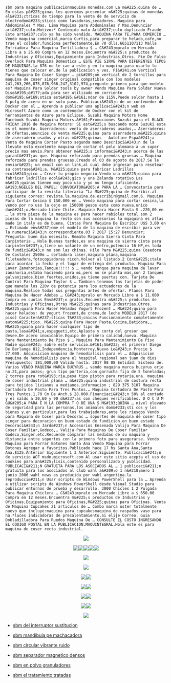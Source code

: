 
```
sbm para maquina publicacionmaquina monedas.com La m&#225;quina de … En estas p&#225;ginas les queremos presentar m&#225;quinas de monedas el&#233;ctricas de tiempo para la venta de de servicio de electrodom&#233;sticos como lavadoras,secadores. Maquina para Abdominales Y Mas. Lima Maquina para Abdominales Y Mas.Denunciar art&#237;culo.Motivo:* Contenido malo Art&#237;culo duplicado Fraude Este art&#237;culo ya ha sido vendido. MAQUINA PARA TE,PARA COMERCIO … Vendo maquina comercial,marca Curtis,para preparar te helado,cafe,no trae el colador,funciona perfectamente.En 70 dlls.6651107113 Malla Enfriadora Para Maquina Tortilladora $ … C&#243;mpralo en Mercado Libre a $ 25.00 Compra en 12 meses.Encuentra m&#225;s productos de Industrias y Oficinas,Equipamiento para Industrias,Otros. Pie De Falso Overlock Para Maquina Domestica … ESTE PIE SIRVE PARA DIFERENTES TIPOS DE MAQUINAS.la 876 no le cae a este y en tu maquina para usarlo lo tienes que colocar en.de la publicacion y ves. Pi&#241;on Vertical Para Maquina De Coser Singer … pi&#209;on vertical de 2 tornillos para maquina de coser singer original compatible con los modelos 241,263,266,875,876,966,247,3102,974,pregunte primero para que modelo es? Maquina Para Soldar tools by owner Vendo Maquina Para Soldar Nueva Dise&#195;&#177;ada para ser utilizado en corriente dom&#195;&#169;stica est&#195;&#161;ndar de 115V,Puede soldar hasta 1 8 pulg de acero en un solo paso. Publicaci&#243;n de un contenedor de Docker con el … Aprenda a publicar una aplicaci&#243;n web en Microsoft Azure como un contenedor de Docker con el kit de herramientas de Azure para Eclipse. Suzuki Maquina Motors Home Facebook Suzuki Maquina Motors.&#161;Promociones Suzuki para el BLACK FRIDAY 2016 de Maquina Motors! Si est&#225;s buscando moto Suzuki este es el momento. Aserraderos: venta de aserraderos usados,… Aserraderos: 38 ofertas,anuncios de venta m&#225;quina para aserradero,m&#225;quina de aserradero usados y otras m&#225;quinas — Autoline Espa&#241;a Venta de Maquina Cortar Pasto segunda mano Descripci&#243;n de la llevate esta excelente maquina de cortar el pelo alemana a un super precio mas envio.Para obtener m&#225;s informaci&#243;n acerca de las garant&#237;as que. Maquina reforzado para prendas gruesas … Maquina reforzado para prendas gruesas.Creado el 03 de agosto de 2017.Se le enviar&#225; un email con un link,al cual debe ingresar para resetear su contrase&#241;a. M&#225;quina para fabricar Ladrillos ecol&#243;gico … Crear tu propio negocio.Vendo una m&#225;quina para fabricar ladrillos ecol&#243;gico y una Zalanda rotativo.Las m&#225;quinas tienen muy poco uso y yo no tengo suficiente. &#193;NGELES DEL PAPEL: CONVOCATOR&#205;A PARA LA … Convocatoria para participar de la revista literaria “La M&#225;quina de Escribir.al siguiente correo: revista.la.maquina.de.escribir@gmail.com.6. Maquina Para Cortar Cesina $ 150.000 en … Vendo maquina para cortar cesina,la vendo por no uso la dejo en 150000 pesos esta como nueva,unico due&#241;o.Mercado Libre Chile. Maquina Para Hacer Pasta S .220,00 en … la otra pieza de la maquina es para hacer rabioles total son 2 piezas de la maquina lo resto son sus accesorios la mqaquina es atlas made in italy es de buena. Cintas Para Maquina De Escribir U$S 3,00 en … Estimado env&#237;eme el modelo de la maquina de escribir para ver la numeraci&#243;n correspondiente.03 7 2017 15:27 Denunciar; Pregunta: buen dia necesito. Remato Maquina Sierra Cinta Para Carpinteria … Hola Buenas tardes,es una maquina de sierra cinta para carpinter&#237;a,tiene un volante de un metro,potencia 16 HP,es toda de fundici&#243;n no son las chinas. Hilo Para M&#225;quina Cosedora De Costales 2500m … cortadora laser,maquina plana,maquina fileteadora,fotocopiadoras ricoh.Volver al listado.2 Cont&#225;ctalo para acordar la fecha y el lugar de entrega del producto. Maquina Para Lavar Zanahorias,Tanque!!!!! $ … vendo tanque para maquina de lavar zanahoria,estaba haciendo para mi,pero no se planta mas,son 2 tanques galvanizados,bien fuertes,unidos,ya tiene puertas con. Tarjeta De Control Para Maquina Taylor $ … Tambien tenemos las tarjetas de poder que maneja los 220v de potencia para los actuadores de la maquina.Realice todas sus preguntas antes de ofertar. Planos Para Maquina De Hacer Adobes … C&#243;mpralo en Mercado Libre a $ 11.000 Compra en cuotas Env&#237;o gratis.Encuentra m&#225;s productos de Industrias y Oficinas,Otras M&#225;quinas para Industrias,Otros. M&#225;quina Para Hacer Helados Yogurt Frozent … M&#224;quina para hacer helados: de yogurt frozent,de crema,de leche MODELO 2017 (de piso) Caracter&#237;sticas T&#233;cnicas Funcionamiento completamente autom&#225;tico. M&#225;quina Para Hacer Pasta,Cocina,Batidora,… M&#225;quina para hacer cualquier tipo de pasta,lasa&#241;a,espagueti,etc.Aplasta y corta del grosor que desee.De acero inoxidable.Equipo de primera calidad,nueva. Maquina Para Mantenimiento De Piso $ … Maquina Para Mantenimiento De Piso Nadie opin&#243; sobre este servicio.&#161;S&#233; el primero! Diego De Berlanga 812,Independencia,Monterrey,Nuevo Le&#243;n Precio $ 27,000. Adquisicion maquina de hemodialisis para el … Adquisicion maquina de hemodialisis para el hospital regional san juan de dios Presupuesto: 181,000.00 Valido hasta: 2017 08 08 Entidad: Sistema de. Varios VENDO MAQUINA MARCA BUCYRUS … vendo maquina marca bucyrus erie no.21,para pozos; grua tipo porteria,con garrucha fija de 5 toneladas; 2 torres para rot&#193;ria,pesa tipo piston para rotaria,una. maquina de coser industrial plana … m&#225;quina industrial de costura recta para tejidos livianos a medianos.informacion ; 829 375 3107 Maquina Cortadora De Pasto Para Tres Puntos.… Maquina Cortadora De Pasto Para Tres Puntos.1,70 Cm De Anch.$ 28.000.Financiaci&#243;n 50% al contado y el saldo a 30,60 y 90 d&#237;as con cheques verificables. D O C U M GU&#205;A PARA E N LA COMPRA T O DE UNA S M&#193;QUINA … nivel elevado de seguridad para las personas,los animales dom&#233;sti cos y los bienes y,en particular,para los trabajadores,ante los riesgos Vendo para Maquina de Coser para Decorac … soportes de maquina de coser tipo singer para decoracion en buen estado de fundicion.en buen estado Decoraci&#243;n Jard&#237;n Accesorios Ensenada Valija Para Maquina De Coser Familiar,Godeco,… Valija Para Maquinas De Coser Familiar Godeco,Singer,etc.Recuerde comparar las medidas de su maquina y distancia entre soportes con la primera foto para asegurarse. Vendo Maquina para Forrar Botones Santa Ana Vendo Maquina para Forrar Botones Agregar a favoritos.Publicado hace 17 hs Santa Ana,Santa Ana.$125.Anterior Siguiente 1 3 Anterior.Siguiente. Publicaci&#243;n de servicio WCF msdn.microsoft.com Al usar este sitio acepta el uso de cookies para an&#225;lisis,contenido personalizado y publicidad. PUBLICACI&#211;N GRATUITA PARA LOS ASOCIADOS AL … 1 publicaci&#211;n gratuita para los asociados al club wahl a&#209;o 1 n&#218;mero 1 junio 2006 wahl news es producida por wahl argentina.la reproducci&#211;n Usar scripts de Windows PowerShell para la … Aprenda a utilizar scripts de Windows PowerShell desde Visual Studio para publicar entornos de prueba y desarrollo. 3000 Chicles 1 2 Pulgada Para Maquina Chiclera … C&#243;mpralo en Mercado Libre a $ 650.00 Compra en 12 meses.Encuentra m&#225;s productos de Industrias y Oficinas,Equipamiento para Oficinas,M&#225;quinas para Oficinas. Venta de Maquina Cupcakes 21 articulos de … Combo marca oster totalmente nuevo que incluye:maquina para cupcakesmaquina de raspados vaso para ha.*luces indicadoras de precalentamiento.Si elije Correo. Guia Dobladilladora Para Ruedos Maquina De … CONSULTE EL COSTO INGRESANDO EL CODIGO POSTAL EN LA PUBLICACION.MAQUINTEGRAL.Hola este es para maquina de coser recta industrial. 
```

<div align="center">

<a href="https://es-crusher.shibang-china.com/github&k=sbm+para+maquina+publicacion"><img src="https://static.shibang-china.com/es/crusher/logo.jpg"></a>

<a href="https://es-crusher.shibang-china.com/github&k=sbm+para+maquina+publicacion"><img src="https://static.shibang-china.com/es/crusher/index.jpg"></a><a href="https://es-crusher.shibang-china.com/material.htmlgithub&k=sbm+para+maquina+publicacion"><img src="https://static.shibang-china.com/es/crusher/material.jpg"></a><a href="https://es-crusher.shibang-china.com/application.htmlgithub&k=sbm+para+maquina+publicacion"><img src="https://static.shibang-china.com/es/crusher/application.jpg"></a><a href="https://es-crusher.shibang-china.com/aboutus.htmlgithub&k=sbm+para+maquina+publicacion"><img src="https://static.shibang-china.com/es/crusher/aboutus.jpg"></a><a href="https://es-crusher.shibang-china.com/contact.htmlgithub&k=sbm+para+maquina+publicacion"><img src="https://static.shibang-china.com/es/crusher/contact.jpg"></a>

<a href="https://es-crusher.shibang-china.com/github&k=sbm+para+maquina+publicacion"><img src="https://static.shibang-china.com/es/crusher/banner.jpg"></a>

<a href="https://swt.shibang-china.com/github&k=sbm+para+maquina+publicacion"><img src="https://static.shibang-china.com/es/crusher/text.jpg"></a>

<a href="https://swt.shibang-china.com/github&k=sbm+para+maquina+publicacion"><img src="https://static.shibang-china.com/es/crusher/chat.jpg"></a><a href="https://es-crusher.shibang-china.com/contact.htmlgithub&k=sbm+para+maquina+publicacion"><img src="https://static.shibang-china.com/es/crusher/message.jpg"></a>

<a href="https://es-crusher.shibang-china.com/products/pe.htmlgithub&k=sbm+para+maquina+publicacion"><img src="https://static.shibang-china.com/es/crusher/pe.jpg"></a><a href="https://es-crusher.shibang-china.com/products/pf.htmlgithub&k=sbm+para+maquina+publicacion"><img src="https://static.shibang-china.com/es/crusher/pf.jpg"></a>

<a href="https://es-crusher.shibang-china.com/products/hpt.htmlgithub&k=sbm+para+maquina+publicacion"><img src="https://static.shibang-china.com/es/crusher/hpt.jpg"></a><a href="https://es-crusher.shibang-china.com/products/vsi.htmlgithub&k=sbm+para+maquina+publicacion"><img src="https://static.shibang-china.com/es/crusher/vsi.jpg"></a>

<a href="https://es-crusher.shibang-china.com/products/klv.htmlgithub&k=sbm+para+maquina+publicacion"><img src="https://static.shibang-china.com/es/crusher/klv.jpg"></a><a href="https://es-crusher.shibang-china.com/products/portable.htmlgithub&k=sbm+para+maquina+publicacion"><img src="https://static.shibang-china.com/es/crusher/portable.jpg"></a>

<a href="https://swt.shibang-china.com/github&k=sbm+para+maquina+publicacion"><img src="https://static.shibang-china.com/es/crusher/case.jpg"></a>

</div>


* [sbm del interruptor sustitucion](sbm%20del%20interruptor%20sustitucion.md)

* [sbm mandibula pe machacadora](sbm%20mandibula%20pe%20machacadora.md)

* [sbm circular vibrante ruido](sbm%20circular%20vibrante%20ruido.md)

* [sbm separador magnetico densos](sbm%20separador%20magnetico%20densos.md)

* [sbm en polvo granuladores](sbm%20en%20polvo%20granuladores.md)

* [sbm el tratamiento tratadas](sbm%20el%20tratamiento%20tratadas.md)